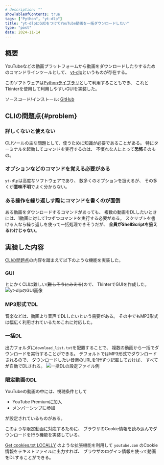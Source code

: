 ```yaml
---
# description: ""
showTableOfContents: true
tags: ["Python", "yt-dlp"]
title: "yt-dlpにGUIをつけてYouTube動画を一括ダウンロードしたい"
type: "post"
date: 2024-11-14
---
```


## 概要
YouTubeなどの動画プラットフォームから動画をダウンロードしたりするためのコマンドラインツールとして、
[yt-dlp](https://github.com/yt-dlp/yt-dlp)というものが存在する。

このソフトウェアは[Pythonライブラリ](https://pypi.org/project/yt-dlp/)として利用することもでき、
これとTkinterを使用して利用しやすいGUIを実装した。

ソースコード/インストール: [GitHub](https://github.com/mutoxu-N/yt-dlp-GUI)


## CLIの問題点{#problem}
### 詳しくないと使えない

CLIツールの主な問題として、使うために知識が必要であることがある。
特にターミナルを起動してコマンドを実行するのは、
不慣れな人にとって**恐怖**そのもの。

### オプションなどのコマンドを覚える必要がある
`yt-dlp`は高度なソフトウェアであり、
数多くのオプションを扱えるが、
その多くが**意味不明**でよく分からない。

### ある操作を繰り返しす際にコマンドを書くのが面倒
ある動画をダウンロードするコマンドがあっても、
複数の動画をDLしたいときには、1動画に対して1つずつコマンドを実行する必要がある。
スクリプトを書ける人なら繰り返しを使って一括処理できそうだが、
**全員がShellScriptを扱えるわけじゃない**。

## 実装した内容
[CLIの問題点](#problem)の内容を踏まえて以下のような機能を実装した。

### GUI
とにかくCLIは難しい(~~難しそうにみえる~~)ので、
TkinterでGUIを作成した。
![yt-dlpのGUI画像](/posts/imgs/yt-dlp/gui.png)

### MP3形式でDL
音楽などは、動画より音声でDLしたいという需要がある。
その中でもMP3形式は幅広く利用されているためこれに対応した。

### 一括DL
出力フォルダに`download_list.txt`を配置することで、
複数の動画から一括でダウンロードを実行することができる。
デフォルトではMP3形式でダウンロードされるので、
ダウンロードしたい音楽のURLを1行ずつ記載しておけば、
すべてが自動でDLされる。
![一括DLの設定ファイル例](/posts/imgs/yt-dlp/list.png)


### 限定動画のDL
YouTubeの動画の中には、視聴条件として

- YouTube Premiumに加入
- メンバーシップに参加

が設定されているものがある。

このような限定動画に対応するために、
ブラウザのCookie情報を読み込んでダウンロードを行う機能を実装している。

[Get cookies.txt LOCALLY](https://chromewebstore.google.com/detail/get-cookiestxt-locally/cclelndahbckbenkjhflpdbgdldlbecc)
のような拡張機能を利用して `youtube.com` のCookie情報をテキストファイルに出力すれば、
ブラウザのログイン情報を使って動画をDLすることができる。
